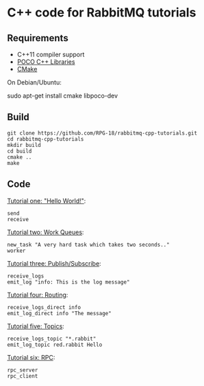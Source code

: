# C++ code for RabbitMQ tutorials

## Requirements

* C++11 compiler support
* [POCO C++ Libraries](http://pocoproject.org)
* [CMake](http://www.cmake.org/)

  
On Debian/Ubuntu:

  sudo apt-get install cmake libpoco-dev
  
## Build
    
    git clone https://github.com/RPG-18/rabbitmq-cpp-tutorials.git
    cd rabbitmq-cpp-tutorials
    mkdir build
    cd build
    cmake ..
    make
  
## Code

[Tutorial one: "Hello World!"](http://www.rabbitmq.com/tutorial-one-python.html):

    send
    receive


[Tutorial two: Work Queues](http://www.rabbitmq.com/tutorial-two-python.html):

    new_task "A very hard task which takes two seconds.."
    worker


[Tutorial three: Publish/Subscribe](http://www.rabbitmq.com/tutorial-three-python.html):

    receive_logs
    emit_log "info: This is the log message"


[Tutorial four: Routing](http://www.rabbitmq.com/tutorial-four-python.html):

    receive_logs_direct info
    emit_log_direct info "The message"


[Tutorial five: Topics](http://www.rabbitmq.com/tutorial-five-python.html):

    receive_logs_topic "*.rabbit"
    emit_log_topic red.rabbit Hello


[Tutorial six: RPC](http://www.rabbitmq.com/tutorial-six-python.html):

    rpc_server
    rpc_client